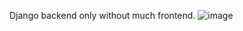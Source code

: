 Django backend only without much frontend.
![image](https://github.com/user-attachments/assets/af6fda69-ee28-4f62-b74d-17635fdd9536)
